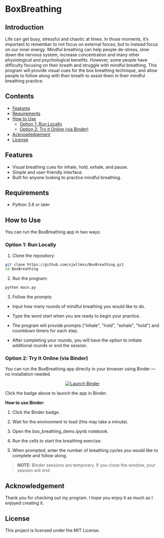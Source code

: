 # BoxBreathing

## Introduction
Life can get busy, stressful and chaotic at times. In those moments, it’s important to remember to not focus on external forces, but to instead focus on our inner energy. Mindful breathing can help people de-stress, slow down the nervous system, increase concentration and many other physiological and psychological benefits. However, some people have difficulty focusing on their breath and struggle with mindful breathing. This program will provide visual cues for the box breathing technique, and allow people to follow along with their breath to assist them in their mindful breathing practice.

## Contents
- [Features](#features)
- [Requirements](#requirements)
- [How to Use](#how-to-use)
    - [Option 1: Run Locally](#option-1-run-locally)
    - [Option 2: Try it Online (via Binder)](#option-2-try-it-online-via-binder)
- [Acknowledgement](#acknowledgement)
- [License](#license)

## Features
* Visual breathing cues for inhale, hold, exhale, and pause.
* Simple and user-friendly interface.
* Built for anyone looking to practice mindful breathing.

## Requirements
- Python 3.8 or later

## How to Use

You can run the BoxBreathing app in two ways:

### Option 1: Run Locally

1. Clone the repository:
```bash
git clone https://github.com/xjwllmsx/BoxBreathing.git
cd BoxBreathing
```

2. Run the program:
```bash
python main.py
```

3. Follow the prompts:

- Input how many rounds of mindful breathing you would like to do.

- Type the word start when you are ready to begin your practice.

- The program will provide prompts ("inhale", "hold", "exhale", "hold") and countdown timers for each step.

- After completing your rounds, you will have the option to initiate additional rounds or end the session.

### Option 2: Try It Online (via Binder)

You can run the BoxBreathing app directly in your browser using Binder — no installation needed.

<p align="center"> <a href="https://mybinder.org/v2/gh/xjwllmsx/BoxBreathing/HEAD?urlpath=%2Fdoc%2Ftree%2Fbox_breathing_demo.ipynb"> <img src="https://mybinder.org/badge_logo.svg" alt="Launch Binder"> </a> </p>
Click the badge above to launch the app in Binder.

**How to use Binder:**

1. Click the Binder badge.

2. Wait for the environment to load (this may take a minute).

3. Open the box_breathing_demo.ipynb notebook.

4. Run the cells to start the breathing exercise.

5. When prompted, enter the number of breathing cycles you would like to complete and follow along.

> **NOTE:** Binder sessions are temporary. If you close the window, your session will end.

## Acknowledgement
Thank you for checking out my program. I hope you enjoy it as much as I enjoyed creating it.

## License
This project is licensed under the MIT License.